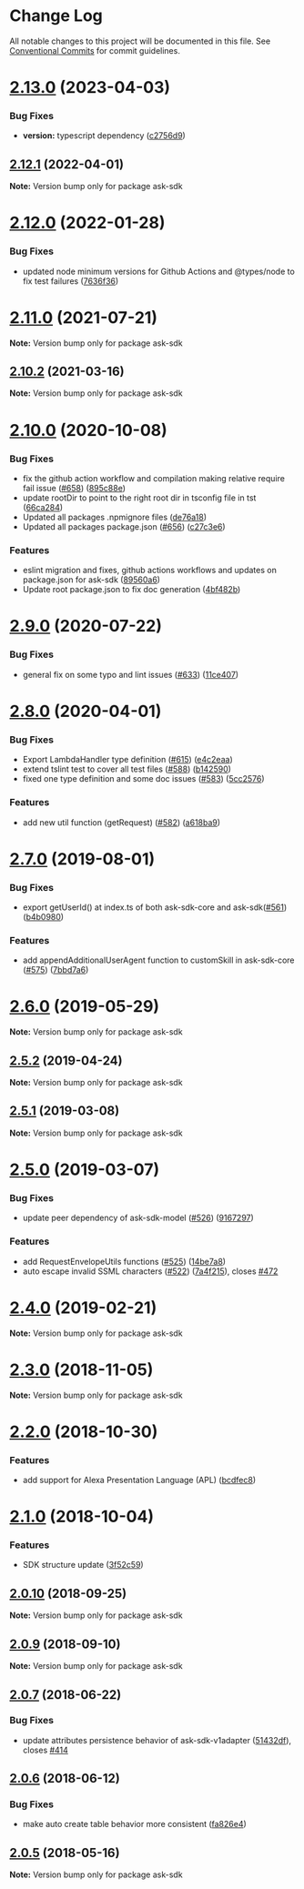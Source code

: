 # Change Log

All notable changes to this project will be documented in this file.
See [Conventional Commits](https://conventionalcommits.org) for commit guidelines.

# [2.13.0](https://github.com/alexa/alexa-skills-kit-sdk-for-nodejs/compare/v2.12.1...v2.13.0) (2023-04-03)


### Bug Fixes

* **version:** typescript dependency ([c2756d9](https://github.com/alexa/alexa-skills-kit-sdk-for-nodejs/commit/c2756d9013c6d135b0f3562d13601a0b16905761))





## [2.12.1](https://github.com/alexa/alexa-skills-kit-sdk-for-nodejs/compare/v2.12.0...v2.12.1) (2022-04-01)

**Note:** Version bump only for package ask-sdk





# [2.12.0](https://github.com/alexa/alexa-skills-kit-sdk-for-nodejs/compare/v2.11.0...v2.12.0) (2022-01-28)


### Bug Fixes

* updated node minimum versions for Github Actions and @types/node to fix test failures ([7636f36](https://github.com/alexa/alexa-skills-kit-sdk-for-nodejs/commit/7636f3628b26af3fce0088105bb4b6738b9299c8))





# [2.11.0](https://github.com/alexa/alexa-skills-kit-sdk-for-nodejs/compare/v2.10.2...v2.11.0) (2021-07-21)

**Note:** Version bump only for package ask-sdk





## [2.10.2](https://github.com/alexa/alexa-skills-kit-sdk-for-nodejs/compare/v2.10.0...v2.10.2) (2021-03-16)

**Note:** Version bump only for package ask-sdk





# [2.10.0](https://github.com/alexa/alexa-skills-kit-sdk-for-nodejs/compare/v2.9.0...v2.10.0) (2020-10-08)


### Bug Fixes

* fix the github action workflow and compilation making relative require fail issue ([#658](https://github.com/alexa/alexa-skills-kit-sdk-for-nodejs/issues/658)) ([895c88e](https://github.com/alexa/alexa-skills-kit-sdk-for-nodejs/commit/895c88e8bd875488a62966680a3d9d8eb2bcd9ea))
* update rootDir to point to the right root dir in tsconfig file in tst ([66ca284](https://github.com/alexa/alexa-skills-kit-sdk-for-nodejs/commit/66ca284e13ed1dc881a13d69a399035eb4725e28))
* Updated all packages .npmignore files ([de76a18](https://github.com/alexa/alexa-skills-kit-sdk-for-nodejs/commit/de76a18bcd21c6a411ddd72a09064e6d8b00c6ae))
* Updated all packages package.json ([#656](https://github.com/alexa/alexa-skills-kit-sdk-for-nodejs/issues/656)) ([c27c3e6](https://github.com/alexa/alexa-skills-kit-sdk-for-nodejs/commit/c27c3e6842834d0fea365613da7f3598955b558f))


### Features

* eslint migration and fixes, github actions workflows and updates on package.json for ask-sdk ([89560a6](https://github.com/alexa/alexa-skills-kit-sdk-for-nodejs/commit/89560a6bf77f514fdb7a054a49654b20362b40f7))
* Update root package.json to fix doc generation ([4bf482b](https://github.com/alexa/alexa-skills-kit-sdk-for-nodejs/commit/4bf482bb889fc9b93ad8d0afe8725862c5690f24))





# [2.9.0](https://github.com/alexa/alexa-skills-kit-sdk-for-nodejs/compare/v2.8.0...v2.9.0) (2020-07-22)


### Bug Fixes

* general fix on some typo and lint issues ([#633](https://github.com/alexa/alexa-skills-kit-sdk-for-nodejs/issues/633)) ([11ce407](https://github.com/alexa/alexa-skills-kit-sdk-for-nodejs/commit/11ce407b7c52f4365d9d92b4358c50c9885a8a73))





# [2.8.0](https://github.com/alexa/alexa-skills-kit-sdk-for-nodejs/compare/v2.7.0...v2.8.0) (2020-04-01)


### Bug Fixes

* Export LambdaHandler type definition ([#615](https://github.com/alexa/alexa-skills-kit-sdk-for-nodejs/issues/615)) ([e4c2eaa](https://github.com/alexa/alexa-skills-kit-sdk-for-nodejs/commit/e4c2eaa857537c82ac909c3be09bc52d9a74a035))
* extend tslint test to cover all test files ([#588](https://github.com/alexa/alexa-skills-kit-sdk-for-nodejs/issues/588)) ([b142590](https://github.com/alexa/alexa-skills-kit-sdk-for-nodejs/commit/b142590b2d07ff141e599ee63129d81c71aa0f1c))
* fixed one type definition and some doc issues  ([#583](https://github.com/alexa/alexa-skills-kit-sdk-for-nodejs/issues/583)) ([5cc2576](https://github.com/alexa/alexa-skills-kit-sdk-for-nodejs/commit/5cc257648a8aa6cbbaca65daac8a27d02ebbc89d))


### Features

* add new util function (getRequest) ([#582](https://github.com/alexa/alexa-skills-kit-sdk-for-nodejs/issues/582)) ([a618ba9](https://github.com/alexa/alexa-skills-kit-sdk-for-nodejs/commit/a618ba92c30d1ffb0590d21d8ee6cf7e1e11ac15))





# [2.7.0](https://github.com/alexa/alexa-skills-kit-sdk-for-nodejs/compare/v2.6.0...v2.7.0) (2019-08-01)


### Bug Fixes

* export getUserId() at index.ts of both ask-sdk-core and ask-sdk([#561](https://github.com/alexa/alexa-skills-kit-sdk-for-nodejs/issues/561)) ([b4b0980](https://github.com/alexa/alexa-skills-kit-sdk-for-nodejs/commit/b4b0980))


### Features

* add appendAdditionalUserAgent function to customSkill in ask-sdk-core ([#575](https://github.com/alexa/alexa-skills-kit-sdk-for-nodejs/issues/575)) ([7bbd7a6](https://github.com/alexa/alexa-skills-kit-sdk-for-nodejs/commit/7bbd7a6))





# [2.6.0](https://github.com/alexa/alexa-skills-kit-sdk-for-nodejs/compare/v2.5.2...v2.6.0) (2019-05-29)

**Note:** Version bump only for package ask-sdk





## [2.5.2](https://github.com/alexa/alexa-skills-kit-sdk-for-nodejs/compare/v2.5.1...v2.5.2) (2019-04-24)

**Note:** Version bump only for package ask-sdk





## [2.5.1](https://github.com/alexa/alexa-skills-kit-sdk-for-nodejs/compare/v2.5.0...v2.5.1) (2019-03-08)

**Note:** Version bump only for package ask-sdk





# [2.5.0](https://github.com/alexa/alexa-skills-kit-sdk-for-nodejs/compare/v2.4.0...v2.5.0) (2019-03-07)


### Bug Fixes

* update peer dependency of ask-sdk-model ([#526](https://github.com/alexa/alexa-skills-kit-sdk-for-nodejs/issues/526)) ([9167297](https://github.com/alexa/alexa-skills-kit-sdk-for-nodejs/commit/9167297))


### Features

* add RequestEnvelopeUtils functions ([#525](https://github.com/alexa/alexa-skills-kit-sdk-for-nodejs/issues/525)) ([14be7a8](https://github.com/alexa/alexa-skills-kit-sdk-for-nodejs/commit/14be7a8))
* auto escape invalid SSML characters ([#522](https://github.com/alexa/alexa-skills-kit-sdk-for-nodejs/issues/522)) ([7a4f215](https://github.com/alexa/alexa-skills-kit-sdk-for-nodejs/commit/7a4f215)), closes [#472](https://github.com/alexa/alexa-skills-kit-sdk-for-nodejs/issues/472)





# [2.4.0](https://github.com/alexa/alexa-skills-kit-sdk-for-nodejs/compare/v2.3.0...v2.4.0) (2019-02-21)

**Note:** Version bump only for package ask-sdk





# [2.3.0](https://github.com/alexa/alexa-skills-kit-sdk-for-nodejs/compare/v2.2.0...v2.3.0) (2018-11-05)

**Note:** Version bump only for package ask-sdk





# [2.2.0](https://github.com/alexa/alexa-skills-kit-sdk-for-nodejs/compare/v2.1.0...v2.2.0) (2018-10-30)


### Features

* add support for Alexa Presentation Language (APL) ([bcdfec8](https://github.com/alexa/alexa-skills-kit-sdk-for-nodejs/commit/bcdfec8))





<a name="2.1.0"></a>
# [2.1.0](https://github.com/alexa/alexa-skills-kit-sdk-for-nodejs/compare/v2.0.10...v2.1.0) (2018-10-04)


### Features

* SDK structure update ([3f52c59](https://github.com/alexa/alexa-skills-kit-sdk-for-nodejs/commit/3f52c59))




<a name="2.0.10"></a>
## [2.0.10](https://github.com/alexa/alexa-skills-kit-sdk-for-nodejs/compare/v2.0.9...v2.0.10) (2018-09-25)




**Note:** Version bump only for package ask-sdk

<a name="2.0.9"></a>
## [2.0.9](https://github.com/alexa/alexa-skills-kit-sdk-for-nodejs/compare/v2.0.8...v2.0.9) (2018-09-10)




**Note:** Version bump only for package ask-sdk

<a name="2.0.7"></a>
## [2.0.7](https://github.com/alexa/alexa-skills-kit-sdk-for-nodejs/compare/v2.0.6...v2.0.7) (2018-06-22)


### Bug Fixes

* update attributes persistence behavior of ask-sdk-v1adapter ([51432df](https://github.com/alexa/alexa-skills-kit-sdk-for-nodejs/commit/51432df)), closes [#414](https://github.com/alexa/alexa-skills-kit-sdk-for-nodejs/issues/414)




<a name="2.0.6"></a>
## [2.0.6](https://github.com/alexa/alexa-skills-kit-sdk-for-nodejs/compare/v2.0.5...v2.0.6) (2018-06-12)


### Bug Fixes

* make auto create table behavior more consistent ([fa826e4](https://github.com/alexa/alexa-skills-kit-sdk-for-nodejs/commit/fa826e4))




<a name="2.0.5"></a>
## [2.0.5](https://github.com/alexa/alexa-skills-kit-sdk-for-nodejs/compare/v2.0.4...v2.0.5) (2018-05-16)




**Note:** Version bump only for package ask-sdk
